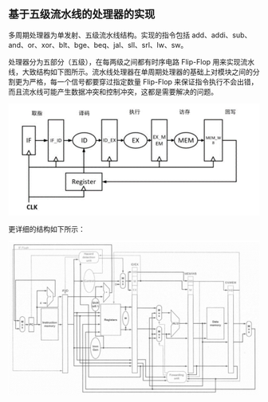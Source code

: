 ## 基于五级流水线的处理器的实现
多周期处理器为单发射、五级流水线结构。实现的指令包括 add、addi、sub、and、or、xor、blt、bge、beq、jal、sll、srl、lw、sw。  

处理器分为五部分（五级），在每两级之间都有时序电路 Flip-Flop 用来实现流水线，大致结构如下图所示。流水线处理器在单周期处理器的基础上对模块之间的分割更为严格，每一个信号都要穿过指定数量 Flip-Flop 来保证指令执行不会出错，而且流水线可能产生数据冲突和控制冲突，这都是需要解决的问题。  

![](/img/p1.png)  

更详细的结构如下所示：  

![](/img/p2.png)